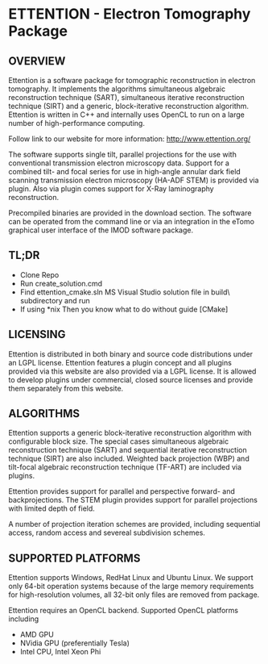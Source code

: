 # ETTENTION - Electron Tomography Package

## OVERVIEW
Ettention is a software package for tomographic reconstruction in electron tomography. It implements the algorithms simultaneous algebraic reconstruction technique (SART), simultaneous iterative reconstruction technique (SIRT) and a generic, block-iterative reconstruction algorithm. Ettention is written in C++ and internally uses OpenCL to run on a large number of high-performance computing.

Follow link to our website for more information: http://www.ettention.org/

The software supports single tilt, parallel projections for the use with conventional transmission electron microscopy data. Support for a combined tilt- and focal series for use in high-angle annular dark field scanning transmission electron microscopy (HA-ADF STEM) is provided via plugin. Also via plugin comes support for X-Ray laminography reconstruction.

Precompiled binaries are provided in the download section. The software can be operated from the command line or via an integration in the eTomo graphical user interface of the IMOD software package.

## TL;DR
* Clone Repo
* Run create_solution.cmd
* Find ettention_cmake.sln MS Visual Studio solution file in build\ subdirectory and run
* If using *nix Then you know what to do without guide [CMake]

## LICENSING
Ettention is distributed in both binary and source code distributions under an LGPL license. Ettention features a plugin concept and all plugins provided via this website are also provided via a LGPL license. It is allowed to develop plugins under commercial, closed source licenses and provide them separately from this website.

## ALGORITHMS
Ettention supports a generic block-iterative reconstruction algorithm with configurable block size. The special cases simultaneous algebraic reconstruction technique (SART) and sequential iterative reconstruction technique (SIRT) are also included. Weighted back projection (WBP) and tilt-focal algebraic reconstruction technique (TF-ART) are included via plugins.

Ettention provides support for parallel and perspective forward- and backprojections. The STEM plugin provides support for parallel projections with limited depth of field.

A number of projection iteration schemes are provided, including sequential access, random access and severeal subdivision schemes.

## SUPPORTED PLATFORMS
Ettention supports Windows, RedHat Linux and Ubuntu Linux. We support only 64-bit operation systems because of the large memory requirements for high-resolution volumes, all 32-bit only files are removed from package.

Ettention requires an OpenCL backend. Supported OpenCL platforms including

* AMD GPU
* NVidia GPU (preferentially Tesla)
* Intel CPU, Intel Xeon Phi

